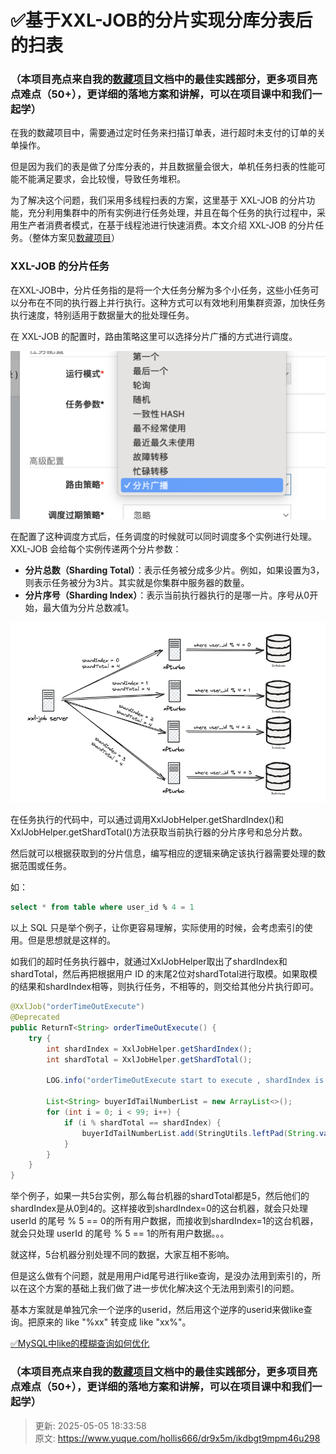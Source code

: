 # ✅基于XXL-JOB的分片实现分库分表后的扫表

### （本项目亮点来自我的[数藏项目](https://www.yuque.com/hollis666/dr9x5m/dgolk0cckpb94sia)文档中的最佳实践部分，更多项目亮点难点（50+），更详细的落地方案和讲解，可以在项目课中和我们一起学）


在我的数藏项目中，需要通过定时任务来扫描订单表，进行超时未支付的订单的关单操作。



但是因为我们的表是做了分库分表的，并且数据量会很大，单机任务扫表的性能可能不能满足要求，会比较慢，导致任务堆积。



为了解决这个问题，我们采用多线程扫表的方案，这里基于 XXL-JOB 的分片功能，充分利用集群中的所有实例进行任务处理，并且在每个任务的执行过程中，采用生产者消费者模式，在基于线程池进行快速消费。本文介绍 XXL-JOB 的分片任务。（整体方案见[数藏项目](https://www.yuque.com/hollis666/dr9x5m/dgolk0cckpb94sia)）



### XXL-JOB 的分片任务


在XXL-JOB中，分片任务指的是将一个大任务分解为多个小任务，这些小任务可以分布在不同的执行器上并行执行。这种方式可以有效地利用集群资源，加快任务执行速度，特别适用于数据量大的批处理任务。



在 XXL-JOB 的配置时，路由策略这里可以选择分片广播的方式进行调度。



![1714878734227-f7ab211d-9817-4f8b-94e8-eb6e8f7d8824.png](./img/NXCrmAHQH4Df57_x/1714878734227-f7ab211d-9817-4f8b-94e8-eb6e8f7d8824-150219.png)



在配置了这种调度方式后，任务调度的时候就可以同时调度多个实例进行处理。XXL-JOB 会给每个实例传递两个分片参数：



+ **分片总数（Sharding Total）**：表示任务被分成多少片。例如，如果设置为3，则表示任务被分为3片。其实就是你集群中服务器的数量。
+ **分片序号（Sharding Index）**：表示当前执行器执行的是哪一片。序号从0开始，最大值为分片总数减1。

![1746440979576-f27c8be4-e6b1-47d4-a498-f77441814502.png](./img/NXCrmAHQH4Df57_x/1746440979576-f27c8be4-e6b1-47d4-a498-f77441814502-437464.png)

在任务执行的代码中，可以通过调用XxlJobHelper.getShardIndex()和XxlJobHelper.getShardTotal()方法获取当前执行器的分片序号和总分片数。



然后就可以根据获取到的分片信息，编写相应的逻辑来确定该执行器需要处理的数据范围或任务。



如：

```sql
select * from table where user_id % 4 = 1
```



以上 SQL 只是举个例子，让你更容易理解，实际使用的时候，会考虑索引的使用。但是思想就是这样的。



如我们的超时任务执行器中，就通过XxlJobHelper取出了shardIndex和shardTotal，然后再把根据用户 ID 的末尾2位对shardTotal进行取模。如果取模的结果和shardIndex相等，则执行任务，不相等的，则交给其他分片执行即可。



```java
@XxlJob("orderTimeOutExecute")
@Deprecated
public ReturnT<String> orderTimeOutExecute() {
    try {
        int shardIndex = XxlJobHelper.getShardIndex();
        int shardTotal = XxlJobHelper.getShardTotal();

        LOG.info("orderTimeOutExecute start to execute , shardIndex is {} , shardTotal is {}", shardIndex, shardTotal);

        List<String> buyerIdTailNumberList = new ArrayList<>();
        for (int i = 0; i < 99; i++) {
            if (i % shardTotal == shardIndex) {
                buyerIdTailNumberList.add(StringUtils.leftPad(String.valueOf(i), 2, "0"));
            }
        }
    }
}
```



举个例子，如果一共5台实例，那么每台机器的shardTotal都是5，然后他们的shardIndex是从0到4的。这样接收到shardIndex=0的这台机器，就会只处理 userId 的尾号 % 5 == 0的所有用户数据，而接收到shardIndex=1的这台机器，就会只处理 userId 的尾号 % 5 == 1的所有用户数据。。。



就这样，5台机器分别处理不同的数据，大家互相不影响。



但是这么做有个问题，就是用用户id尾号进行like查询，是没办法用到索引的，所以在这个方案的基础上我们做了进一步优化解决这个无法用到索引的问题。



基本方案就是单独冗余一个逆序的userid，然后用这个逆序的userid来做like查询。把原来的 like "%xx" 转变成 like "xx%"。



[✅MySQL中like的模糊查询如何优化](https://www.yuque.com/hollis666/dr9x5m/zrt2y30mhdgiremc)



### （本项目亮点来自我的[数藏项目](https://www.yuque.com/hollis666/dr9x5m/dgolk0cckpb94sia)文档中的最佳实践部分，更多项目亮点难点（50+），更详细的落地方案和讲解，可以在项目课中和我们一起学）


> 更新: 2025-05-05 18:33:58  
> 原文: <https://www.yuque.com/hollis666/dr9x5m/ikdbgt9mpm46u298>